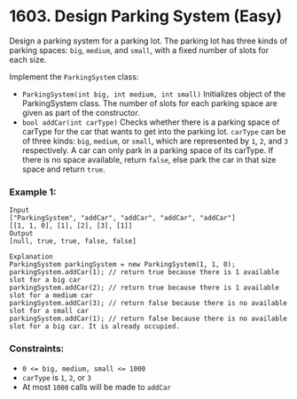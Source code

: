 # 1603. Design Parking System (Easy)

Design a parking system for a parking lot. The parking lot has three kinds of parking spaces: `big`, `medium`, and `small`, with a fixed number of slots for each size.

Implement the `ParkingSystem` class:

- `ParkingSystem(int big, int medium, int small)` Initializes object of the ParkingSystem class. The number of slots for each parking space are given as part of the constructor.
- `bool addCar(int carType)` Checks whether there is a parking space of carType for the car that wants to get into the parking lot. `carType` can be of three kinds: `big`, `medium`, or `small`, which are represented by `1`, `2`, and `3` respectively. A car can only park in a parking space of its carType. If there is no space available, return `false`, else park the car in that size space and return `true`.

### Example 1:

```
Input
["ParkingSystem", "addCar", "addCar", "addCar", "addCar"]
[[1, 1, 0], [1], [2], [3], [1]]
Output
[null, true, true, false, false]

Explanation
ParkingSystem parkingSystem = new ParkingSystem(1, 1, 0);
parkingSystem.addCar(1); // return true because there is 1 available slot for a big car
parkingSystem.addCar(2); // return true because there is 1 available slot for a medium car
parkingSystem.addCar(3); // return false because there is no available slot for a small car
parkingSystem.addCar(1); // return false because there is no available slot for a big car. It is already occupied.
```

### Constraints:

- `0 <= big, medium, small <= 1000`
- `carType` is `1`, `2`, or `3`
- At most `1000` calls will be made to `addCar`
